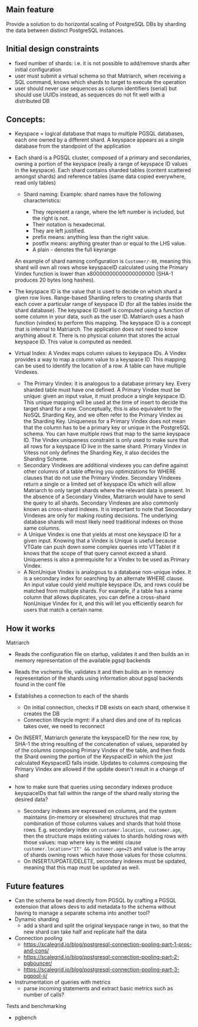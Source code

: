 ## Main feature

Provide a solution to do horizontal scaling of PostgreSQL DBs by sharding the data between distinct PostgreSQL instances.

## Initial design constraints

- fixed number of shards: i.e. it is not possible to add/remove shards after initial configuration
- user must submit a virtual schema so that Matriarch, when receiving a SQL command, knows which shards to target to execute the operation
- user should never use sequences as column identifiers (serial) but should use UUIDs instead, as sequences do not fit well with a distributed DB

## Concepts:

- Keyspace = logical database that maps to multiple PGSQL databases, each one owned by a different shard. A keyspace appears as a single database from the standpoint of the application
- Each shard is a PGSQL cluster, composed of a primary and secondaries, owning a portion of the keyspace (really a range of keyspace ID values in the keyspace). Each shard contains sharded tables (content scattered amongst shards) and reference tables (same data copied everywhere, read only tables)

  - Shard naming: Example: shard names have the following characteristics:

    - They represent a range, where the left number is included, but the right is not.
    - Their notation is hexadecimal.
    - They are left justified.
    - prefix means: anything less than the right value.
    - postfix means: anything greater than or equal to the LHS value.
    - A plain - denotes the full keyrange

  An example of shard naming configuration is `Customer/-80`, meaning this shard will own all rows whose keyspaceID calculated using the Primary Vindex function is lower than x80000000000000000000 (SHA-1 produces 20 bytes long hashes).

- The keyspace ID is the value that is used to decide on which shard a given row lives. Range-based Sharding refers to creating shards that each cover a particular range of keyspace ID (for all the tables inside the shard database). The keyspace ID itself is computed using a function of some column in your data, such as the user ID. Matriarch uses a hash function (vindex) to perform this mapping. The keyspace ID is a concept that is internal to Matriarch. The application does not need to know anything about it. There is no physical column that stores the actual keyspace ID. This value is computed as needed.
- Virtual Index: A Vindex maps column values to keyspace IDs. A Vindex provides a way to map a column value to a keyspace ID. This mapping can be used to identify the location of a row. A table can have multiple Vindexes.
  - The Primary Vindex: it is analogous to a database primary key. Every sharded table must have one defined. A Primary Vindex must be unique: given an input value, it must produce a single keyspace ID. This unique mapping will be used at the time of insert to decide the target shard for a row. Conceptually, this is also equivalent to the NoSQL Sharding Key, and we often refer to the Primary Vindex as the Sharding Key. Uniqueness for a Primary Vindex does not mean that the column has to be a primary key or unique in the PostgreSQL schema. You can have multiple rows that map to the same keyspace ID. The Vindex uniqueness constraint is only used to make sure that all rows for a keyspace ID live in the same shard. Primary Vindex in Vitess not only defines the Sharding Key, it also decides the Sharding Scheme.
  - Secondary Vindexes are additional vindexes you can define against other columns of a table offering you optimizations for WHERE clauses that do not use the Primary Vindex. Secondary Vindexes return a single or a limited set of keyspace IDs which will allow Matriarch to only target shards where the relevant data is present. In the absence of a Secondary Vindex, Matriarch would have to send the query to all shards. Secondary Vindexes are also commonly known as cross-shard indexes. It is important to note that Secondary Vindexes are only for making routing decisions. The underlying database shards will most likely need traditional indexes on those same columns.
  - A Unique Vindex is one that yields at most one keyspace ID for a given input. Knowing that a Vindex is Unique is useful because VTGate can push down some complex queries into VTTablet if it knows that the scope of that query cannot exceed a shard. Uniqueness is also a prerequisite for a Vindex to be used as Primary Vindex.
  - A NonUnique Vindex is analogous to a database non-unique index. It is a secondary index for searching by an alternate WHERE clause. An input value could yield multiple keyspace IDs, and rows could be matched from multiple shards. For example, if a table has a name column that allows duplicates, you can define a cross-shard NonUnique Vindex for it, and this will let you efficiently search for users that match a certain name.

## How it works

Matriarch

- Reads the configuration file on startup, validates it and then builds an in memory representation of the available pgsql backends
- Reads the vschema file, validates it and then builds an in memory representation of the shards using information about pgsql backends found in the conf file
- Establishes a connection to each of the shards
  - On initial connection, checks if DB exists on each shard, otherwise it creates the DB
  - Connection lifecycle mgmt: if a shard dies and one of its replicas takes over, we need to reconnect

- On INSERT, Matriarch generate the keyspaceID for the new row, by SHA-1 the string resulting of the concatenation of values, separated by of the columns composing Primary Vindex of the table, and then finds the Shard owning the portion of the KeyspaceID in which the just calculated KeyspaceID falls inside. Updates to columns composing the Primary Vindex are allowed if the update doesn't result in a change of shard
- how to make sure that queries using secondary indexes produce keyspaceIDs that fall within the range of the shard really storing the desired data?
  - Secondary indexes are expressed on columns, and the system maintains (in-memory or elsewhere) structures that map combination of those columns values and shards that hold those rows. E.g. secondary index on `customer.location, customer.age`, then the structure maps existing values to shards holding rows with those values: map where key is the `WHERE` clause `customer.location="IT" && customer.age=25` and value is the array of shards owning rows which have those values for those columns.
  - On INSERT/UPDATE/DELETE, secondary indexes must be updated, meaning that this map must be updated as well.

## Future features

- Can the schema be read directly from PGSQL by crafting a PGSQL extension that allows devs to add metadata to the schema without having to manage a separate schema into another tool?
- Dynamic sharding
  - add a shard and split the original keyspace range in two, so that the new shard can take half and replicate half the data
- Connection pooling
  - https://scalegrid.io/blog/postgresql-connection-pooling-part-1-pros-and-cons/
  - https://scalegrid.io/blog/postgresql-connection-pooling-part-2-pgbouncer/
  - https://scalegrid.io/blog/postgresql-connection-pooling-part-3-pgpool-ii/
- Instrumentation of queries with metrics
  - parse incoming statements and extract basic metrics such as number of calls?

Tests and benchmarking

- pgbench
